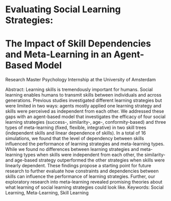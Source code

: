# Evaluating Social Learning Strategies: 
# The Impact of Skill Dependencies and Meta-Learning in an Agent-Based Model

Research Master Psychology Internship at the University of Amsterdam

Abstract: 
Learning skills is tremendously important for humans. Social learning enables humans to transmit
skills between individuals and across generations. Previous studies investigated different learning
strategies but were limited in two ways: agents mostly applied one learning strategy and skills
were perceived as independent from each other. We addressed these gaps with an agent-based
model that investigates the efficacy of four social learning strategies (success-, similarity-, age-,
conformity-based) and three types of meta-learning (fixed, flexible, integrative) in two skill trees
(independent skills and linear dependence of skills). In a total of 16 simulations, we found that
the level of dependency between skills influenced the performance of learning strategies and
meta-learning types. While we found no differences between learning strategies and
meta-learning types when skills were independent from each other, the similarity- and age-based
strategy outperformed the other strategies when skills were linearly dependent. These findings
propose a starting point for future research to further evaluate how constraints and dependencies
between skills can influence the performance of learning strategies. Further, our exploratory
research into meta-learning revealed promising theories about what learning of social learning
strategies could look like.
Keywords: Social Learning, Meta-Learning, Skill Learning
